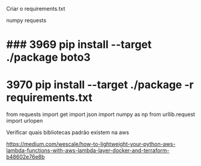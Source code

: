 

Criar o requirements.txt

numpy
requests



# ### 3969  pip install --target ./package boto3
#  3970  pip install --target ./package -r requirements.txt


from requests import get
import json
import numpy as np
from urllib.request import urlopen


Verificar quais bibliotecas padrão existem na aws



https://medium.com/wescale/how-to-lightweight-your-python-aws-lambda-functions-with-aws-lambda-layer-docker-and-terraform-b48602e76e8b